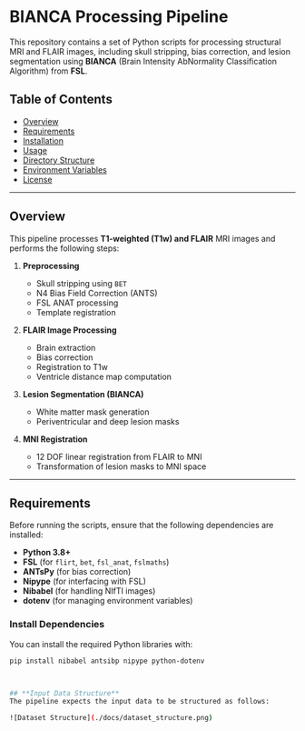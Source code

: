 # **BIANCA Processing Pipeline**

This repository contains a set of Python scripts for processing structural MRI and FLAIR images, including skull stripping, bias correction, and lesion segmentation using **BIANCA** (Brain Intensity AbNormality Classification Algorithm) from **FSL**.

## **Table of Contents**
- [Overview](#overview)
- [Requirements](#requirements)
- [Installation](#installation)
- [Usage](#usage)
- [Directory Structure](#directory-structure)
- [Environment Variables](#environment-variables)
- [License](#license)

---

## **Overview**
This pipeline processes **T1-weighted (T1w) and FLAIR** MRI images and performs the following steps:

1. **Preprocessing**  
   - Skull stripping using `BET`
   - N4 Bias Field Correction (ANTS)
   - FSL ANAT processing
   - Template registration

2. **FLAIR Image Processing**  
   - Brain extraction
   - Bias correction
   - Registration to T1w
   - Ventricle distance map computation

3. **Lesion Segmentation (BIANCA)**  
   - White matter mask generation
   - Periventricular and deep lesion masks

4. **MNI Registration**
   - 12 DOF linear registration from FLAIR to MNI
   - Transformation of lesion masks to MNI space

---

## **Requirements**
Before running the scripts, ensure that the following dependencies are installed:

- **Python 3.8+**
- **FSL** (for `flirt`, `bet`, `fsl_anat`, `fslmaths`)
- **ANTsPy** (for bias correction)
- **Nipype** (for interfacing with FSL)
- **Nibabel** (for handling NIfTI images)
- **dotenv** (for managing environment variables)

### **Install Dependencies**
You can install the required Python libraries with:

```sh
pip install nibabel antsibp nipype python-dotenv



## **Input Data Structure**
The pipeline expects the input data to be structured as follows:

![Dataset Structure](./docs/dataset_structure.png)
